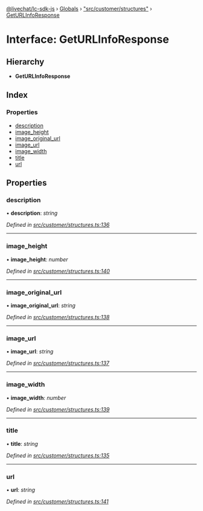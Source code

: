 [@livechat/lc-sdk-js](../README.md) › [Globals](../globals.md) › ["src/customer/structures"](../modules/_src_customer_structures_.md) › [GetURLInfoResponse](_src_customer_structures_.geturlinforesponse.md)

# Interface: GetURLInfoResponse

## Hierarchy

* **GetURLInfoResponse**

## Index

### Properties

* [description](_src_customer_structures_.geturlinforesponse.md#description)
* [image_height](_src_customer_structures_.geturlinforesponse.md#image_height)
* [image_original_url](_src_customer_structures_.geturlinforesponse.md#image_original_url)
* [image_url](_src_customer_structures_.geturlinforesponse.md#image_url)
* [image_width](_src_customer_structures_.geturlinforesponse.md#image_width)
* [title](_src_customer_structures_.geturlinforesponse.md#title)
* [url](_src_customer_structures_.geturlinforesponse.md#url)

## Properties

###  description

• **description**: *string*

*Defined in [src/customer/structures.ts:136](https://github.com/livechat/lc-sdk-js/blob/adb7bb1/src/customer/structures.ts#L136)*

___

###  image_height

• **image_height**: *number*

*Defined in [src/customer/structures.ts:140](https://github.com/livechat/lc-sdk-js/blob/adb7bb1/src/customer/structures.ts#L140)*

___

###  image_original_url

• **image_original_url**: *string*

*Defined in [src/customer/structures.ts:138](https://github.com/livechat/lc-sdk-js/blob/adb7bb1/src/customer/structures.ts#L138)*

___

###  image_url

• **image_url**: *string*

*Defined in [src/customer/structures.ts:137](https://github.com/livechat/lc-sdk-js/blob/adb7bb1/src/customer/structures.ts#L137)*

___

###  image_width

• **image_width**: *number*

*Defined in [src/customer/structures.ts:139](https://github.com/livechat/lc-sdk-js/blob/adb7bb1/src/customer/structures.ts#L139)*

___

###  title

• **title**: *string*

*Defined in [src/customer/structures.ts:135](https://github.com/livechat/lc-sdk-js/blob/adb7bb1/src/customer/structures.ts#L135)*

___

###  url

• **url**: *string*

*Defined in [src/customer/structures.ts:141](https://github.com/livechat/lc-sdk-js/blob/adb7bb1/src/customer/structures.ts#L141)*
